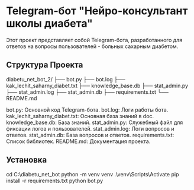 # Telegram-бот "Нейро-консультант школы диабета"

Этот проект представляет собой Telegram-бота, разработанного для ответов на вопросы пользователей - больных сахарным диабетом.

## Структура Проекта

diabetu_net_bot_2/
├── bot.py
├── bot.log
├── kak_lechit_saharny_diabet.txt
├── knowledge_base.db
├── stat_admin.py
├── stat_admin.log
├── stat_admin.db
├── requirements.txt
└── README.md

bot.py: Основной код Telegram-бота.
bot.log: Логи работы бота.
kak_lechit_saharny_diabet.txt: Основная база знаний в doc.
knowledge_base.db: База знаний.
stat_admin.py: Служебный файл для фиксации логов и пользователей.
stat_admin.log: Логи вопросов и ответов.
stat_admin.db: База вопросов и ответов.
requirements.txt: Список библиотек.
README.md: Документация проекта.

## Установка

cd C:\diabetu_net_bot
python -m venv venv
.\venv\Scripts\Activate
pip install -r requirements.txt
python bot.py
